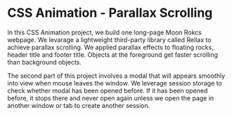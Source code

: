 # CSS Animation - Parallax Scrolling

In this CSS Animation project, we build one long-page Moon Rokcs webpage. We levarage a lightweight third-party library called Rellax to achieve parallax scrolling. We applied parallax effects to floating rocks, header title and footer title. Objects at the foreground get faster scrolling than background objects.

The second part of this project involves a modal that will appears smoothly into view when mouse leaves the window. We leverage session storage to check whether modal has been opened before. If it has been opened before, it stops there and never open again unless we open the page in another window or tab to create another session.
